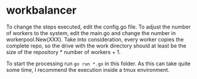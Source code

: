 # workbalancer

To change the  steps executed, edit the config.go file.
To adjust the number of workers to the system, edit the main.go and change the number in workerpool.New(XXX). Take into consideration, every worker copies the complete repo, so the drive with the work directory  should at least be the size of the repository * number of workers + 1.

To start the processing run `go run *.go` in this folder. As this can take quite some time, I recommend the execution inside a tmux environment.